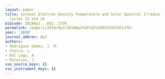 ```yaml
---
layout: paper
title: Coronal Electron Density Temperature and Solar Spectral Irradiance during Solar
  Cycles 23 and 24
bibcode: 2018ApJ...852..137R
permalink: /papers/2018/ApJ/2018ApJ%2E%2E%2E852%2E%2E137R/
year: '2018'
journal_abbrev: ApJ
authors:
- Rodríguez Gómez, J. M.
- Vieira, L.
- Dal Lago, A.
- Palacios, J.
vso_source_keys: {}
vso_instrument_keys: {}
---
```

